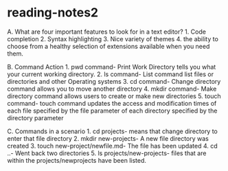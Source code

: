 # reading-notes2

A. What are four important features to look for in a text editor?
    1. Code completion
    2.  Syntax highlighting
    3.  Nice variety of themes
    4.  the ability to choose from a healthy selection of extensions available when you need them.

B.  Command Action
    1. pwd command- Print Work Directory tells you what your current working directory.
    2.  ls command- List command list files or directories and other Operating systems
    3.  cd command-  Change directory command allows you to move another directory
    4.  mkdir command-  Make directory command allows users to create or make new directories
    5.  touch command- touch command updates the access and modification times of each file specified by the file parameter of each directory specified by the directory parameter

C.  Commands in a scenario
    1.  cd projects- means that change directory to enter that file directory
    2.  mkdir new-projects-  A new file directory was created
    3.  touch new-project/newfile.md-  The file has been updated
    4.  cd ..- Went back two directories
    5. ls projects/new-projects-  files that are within the projects/newprojects have been listed.
